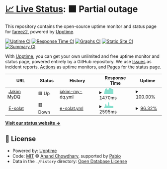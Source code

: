 # [📈 Live Status](https://fareez2.github.io/jakim-up): <!--live status--> **🟧 Partial outage**

This repository contains the open-source uptime monitor and status page for [fareez2](https://fareez2.github.io/jakim-up), powered by [Upptime](https://github.com/upptime/upptime).

[![Uptime CI](https://github.com/fareez2/jakim-up/workflows/Uptime%20CI/badge.svg)](https://github.com/fareez2/jakim-up/actions?query=workflow%3A%22Uptime+CI%22)
[![Response Time CI](https://github.com/fareez2/jakim-up/workflows/Response%20Time%20CI/badge.svg)](https://github.com/fareez2/jakim-up/actions?query=workflow%3A%22Response+Time+CI%22)
[![Graphs CI](https://github.com/fareez2/jakim-up/workflows/Graphs%20CI/badge.svg)](https://github.com/fareez2/jakim-up/actions?query=workflow%3A%22Graphs+CI%22)
[![Static Site CI](https://github.com/fareez2/jakim-up/workflows/Static%20Site%20CI/badge.svg)](https://github.com/fareez2/jakim-up/actions?query=workflow%3A%22Static+Site+CI%22)
[![Summary CI](https://github.com/fareez2/jakim-up/workflows/Summary%20CI/badge.svg)](https://github.com/fareez2/jakim-up/actions?query=workflow%3A%22Summary+CI%22)

With [Upptime](https://upptime.js.org), you can get your own unlimited and free uptime monitor and status page, powered entirely by a GitHub repository. We use [Issues](https://github.com/fareez2/jakim-up/issues) as incident reports, [Actions](https://github.com/fareez2/jakim-up/actions) as uptime monitors, and [Pages](https://fareez2.github.io/jakim-up) for the status page.

<!--start: status pages-->
<!-- This summary is generated by Upptime (https://github.com/upptime/upptime) -->
<!-- Do not edit this manually, your changes will be overwritten -->
<!-- prettier-ignore -->
| URL | Status | History | Response Time | Uptime |
| --- | ------ | ------- | ------------- | ------ |
| <img alt="" src="https://icons.duckduckgo.com/ip3/mydq.islam.gov.my.ico" height="13"> [Jakim MyDQ](https://mydq.islam.gov.my/) | 🟩 Up | [jakim-my-dq.yml](https://github.com/fareez2/jakim-up/commits/HEAD/history/jakim-my-dq.yml) | <details><summary><img alt="Response time graph" src="./graphs/jakim-my-dq/response-time-week.png" height="20"> 1470ms</summary><br><a href="https://fareez2.github.io/jakim-up/history/jakim-my-dq"><img alt="Response time 1470" src="https://img.shields.io/endpoint?url=https%3A%2F%2Fraw.githubusercontent.com%2Ffareez2%2Fjakim-up%2FHEAD%2Fapi%2Fjakim-my-dq%2Fresponse-time.json"></a><br><a href="https://fareez2.github.io/jakim-up/history/jakim-my-dq"><img alt="24-hour response time 1290" src="https://img.shields.io/endpoint?url=https%3A%2F%2Fraw.githubusercontent.com%2Ffareez2%2Fjakim-up%2FHEAD%2Fapi%2Fjakim-my-dq%2Fresponse-time-day.json"></a><br><a href="https://fareez2.github.io/jakim-up/history/jakim-my-dq"><img alt="7-day response time 1470" src="https://img.shields.io/endpoint?url=https%3A%2F%2Fraw.githubusercontent.com%2Ffareez2%2Fjakim-up%2FHEAD%2Fapi%2Fjakim-my-dq%2Fresponse-time-week.json"></a><br><a href="https://fareez2.github.io/jakim-up/history/jakim-my-dq"><img alt="30-day response time 1470" src="https://img.shields.io/endpoint?url=https%3A%2F%2Fraw.githubusercontent.com%2Ffareez2%2Fjakim-up%2FHEAD%2Fapi%2Fjakim-my-dq%2Fresponse-time-month.json"></a><br><a href="https://fareez2.github.io/jakim-up/history/jakim-my-dq"><img alt="1-year response time 1470" src="https://img.shields.io/endpoint?url=https%3A%2F%2Fraw.githubusercontent.com%2Ffareez2%2Fjakim-up%2FHEAD%2Fapi%2Fjakim-my-dq%2Fresponse-time-year.json"></a></details> | <details><summary><a href="https://fareez2.github.io/jakim-up/history/jakim-my-dq">100.00%</a></summary><a href="https://fareez2.github.io/jakim-up/history/jakim-my-dq"><img alt="All-time uptime 100.00%" src="https://img.shields.io/endpoint?url=https%3A%2F%2Fraw.githubusercontent.com%2Ffareez2%2Fjakim-up%2FHEAD%2Fapi%2Fjakim-my-dq%2Fuptime.json"></a><br><a href="https://fareez2.github.io/jakim-up/history/jakim-my-dq"><img alt="24-hour uptime 100.00%" src="https://img.shields.io/endpoint?url=https%3A%2F%2Fraw.githubusercontent.com%2Ffareez2%2Fjakim-up%2FHEAD%2Fapi%2Fjakim-my-dq%2Fuptime-day.json"></a><br><a href="https://fareez2.github.io/jakim-up/history/jakim-my-dq"><img alt="7-day uptime 100.00%" src="https://img.shields.io/endpoint?url=https%3A%2F%2Fraw.githubusercontent.com%2Ffareez2%2Fjakim-up%2FHEAD%2Fapi%2Fjakim-my-dq%2Fuptime-week.json"></a><br><a href="https://fareez2.github.io/jakim-up/history/jakim-my-dq"><img alt="30-day uptime 100.00%" src="https://img.shields.io/endpoint?url=https%3A%2F%2Fraw.githubusercontent.com%2Ffareez2%2Fjakim-up%2FHEAD%2Fapi%2Fjakim-my-dq%2Fuptime-month.json"></a><br><a href="https://fareez2.github.io/jakim-up/history/jakim-my-dq"><img alt="1-year uptime 100.00%" src="https://img.shields.io/endpoint?url=https%3A%2F%2Fraw.githubusercontent.com%2Ffareez2%2Fjakim-up%2FHEAD%2Fapi%2Fjakim-my-dq%2Fuptime-year.json"></a></details>
| <img alt="" src="https://icons.duckduckgo.com/ip3/www.e-solat.gov.my.ico" height="13"> [E-solat](https://www.e-solat.gov.my/) | 🟥 Down | [e-solat.yml](https://github.com/fareez2/jakim-up/commits/HEAD/history/e-solat.yml) | <details><summary><img alt="Response time graph" src="./graphs/e-solat/response-time-week.png" height="20"> 2595ms</summary><br><a href="https://fareez2.github.io/jakim-up/history/e-solat"><img alt="Response time 2595" src="https://img.shields.io/endpoint?url=https%3A%2F%2Fraw.githubusercontent.com%2Ffareez2%2Fjakim-up%2FHEAD%2Fapi%2Fe-solat%2Fresponse-time.json"></a><br><a href="https://fareez2.github.io/jakim-up/history/e-solat"><img alt="24-hour response time 1978" src="https://img.shields.io/endpoint?url=https%3A%2F%2Fraw.githubusercontent.com%2Ffareez2%2Fjakim-up%2FHEAD%2Fapi%2Fe-solat%2Fresponse-time-day.json"></a><br><a href="https://fareez2.github.io/jakim-up/history/e-solat"><img alt="7-day response time 2595" src="https://img.shields.io/endpoint?url=https%3A%2F%2Fraw.githubusercontent.com%2Ffareez2%2Fjakim-up%2FHEAD%2Fapi%2Fe-solat%2Fresponse-time-week.json"></a><br><a href="https://fareez2.github.io/jakim-up/history/e-solat"><img alt="30-day response time 2595" src="https://img.shields.io/endpoint?url=https%3A%2F%2Fraw.githubusercontent.com%2Ffareez2%2Fjakim-up%2FHEAD%2Fapi%2Fe-solat%2Fresponse-time-month.json"></a><br><a href="https://fareez2.github.io/jakim-up/history/e-solat"><img alt="1-year response time 2595" src="https://img.shields.io/endpoint?url=https%3A%2F%2Fraw.githubusercontent.com%2Ffareez2%2Fjakim-up%2FHEAD%2Fapi%2Fe-solat%2Fresponse-time-year.json"></a></details> | <details><summary><a href="https://fareez2.github.io/jakim-up/history/e-solat">96.32%</a></summary><a href="https://fareez2.github.io/jakim-up/history/e-solat"><img alt="All-time uptime 96.32%" src="https://img.shields.io/endpoint?url=https%3A%2F%2Fraw.githubusercontent.com%2Ffareez2%2Fjakim-up%2FHEAD%2Fapi%2Fe-solat%2Fuptime.json"></a><br><a href="https://fareez2.github.io/jakim-up/history/e-solat"><img alt="24-hour uptime 97.85%" src="https://img.shields.io/endpoint?url=https%3A%2F%2Fraw.githubusercontent.com%2Ffareez2%2Fjakim-up%2FHEAD%2Fapi%2Fe-solat%2Fuptime-day.json"></a><br><a href="https://fareez2.github.io/jakim-up/history/e-solat"><img alt="7-day uptime 96.32%" src="https://img.shields.io/endpoint?url=https%3A%2F%2Fraw.githubusercontent.com%2Ffareez2%2Fjakim-up%2FHEAD%2Fapi%2Fe-solat%2Fuptime-week.json"></a><br><a href="https://fareez2.github.io/jakim-up/history/e-solat"><img alt="30-day uptime 96.32%" src="https://img.shields.io/endpoint?url=https%3A%2F%2Fraw.githubusercontent.com%2Ffareez2%2Fjakim-up%2FHEAD%2Fapi%2Fe-solat%2Fuptime-month.json"></a><br><a href="https://fareez2.github.io/jakim-up/history/e-solat"><img alt="1-year uptime 96.32%" src="https://img.shields.io/endpoint?url=https%3A%2F%2Fraw.githubusercontent.com%2Ffareez2%2Fjakim-up%2FHEAD%2Fapi%2Fe-solat%2Fuptime-year.json"></a></details>

<!--end: status pages-->

[**Visit our status website →**](https://fareez2.github.io/jakim-up)

## 📄 License

- Powered by: [Upptime](https://github.com/upptime/upptime)
- Code: [MIT](./LICENSE) © [Anand Chowdhary](https://anandchowdhary.com), supported by [Pabio](https://pabio.com)
- Data in the `./history` directory: [Open Database License](https://opendatacommons.org/licenses/odbl/1-0/)
